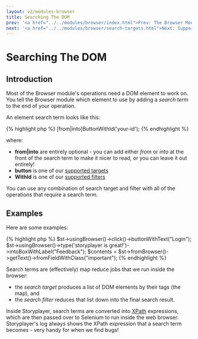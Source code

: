 ```yaml
---
layout: v2/modules-browser
title: Searching The DOM
prev: '<a href="../../modules/browser/index.html">Prev: The Browser Module</a>'
next: '<a href="../../modules/browser/search-targets.html">Next: Supported Search Targets</a>'
---
```


# Searching The DOM

## Introduction

Most of the Browser module's operations need a DOM element to work on.  You tell the Browser module which element to use by adding a _search term_ to the end of your operation.

An element search term looks like this:

{% highlight php %}
[from|into]ButtonWithId('your-id');
{% endhighlight %}

where:

* __from|into__ are entirely optional - you can add either _from_ or _into_ at the front of the search term to make it nicer to read, or you can leave it out entirely!
* __button__ is one of our [supported targets](search-targets.html)
* __WithId__ is one of our [supported filters](search-filters.html)

You can use any combination of search target and filter with all of the operations that require a search term.

## Examples

Here are some examples:

{% highlight php %}
$st->usingBrowser()->click()->buttonWithText("Login");
$st->usingBrowser()->type('storyplayer is great!')->intoBoxWithLabel("Feedback");
$contents = $st->fromBrowser()->getText()->fromFieldWithClass("important");
{% endhighlight %}

Search terms are (effectively) map reduce jobs that we run inside the browser:

* the _search target_ produces a list of DOM elements by their tags (the map), and
* the _search filter_ reduces that list down into the final search result.

Inside Storyplayer, search terms are converted into [XPath](http://www.w3.org/TR/xpath/) expressions, which are then passed over to Selenium to run inside the web browser.  Storyplayer's log always shows the XPath expression that a search term becomes - very handy for when we find bugs!

